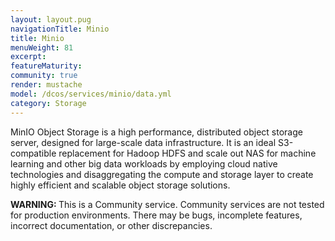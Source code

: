 ```yaml
---
layout: layout.pug
navigationTitle: Minio
title: Minio   
menuWeight: 81
excerpt:
featureMaturity:
community: true
render: mustache
model: /dcos/services/minio/data.yml
category: Storage
---
```


MinIO Object Storage is a high performance, distributed object storage server, designed for large-scale data infrastructure. It is an ideal S3-compatible replacement for Hadoop HDFS and scale out NAS for machine learning and other big data workloads by employing cloud native technologies and disaggregating the compute and storage layer 
to create highly efficient and scalable object storage solutions.

<p class="message--warning"><strong>WARNING: </strong>This is a Community service. Community services are not tested for production environments. There may be bugs, incomplete features, incorrect documentation, or other discrepancies.</p>
